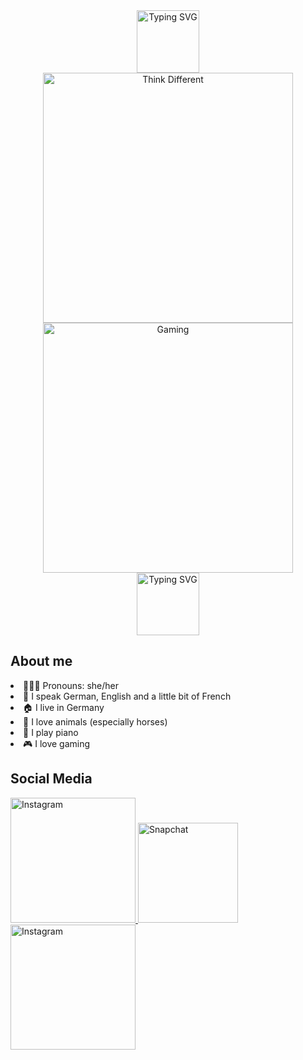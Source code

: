 <div align="center">
<a href="https://git.io/typing-svg"><img height= 100 src="https://readme-typing-svg.demolab.com?font=Roboto+Mono&size=25&pause=1000&color=C7A4FF&center=true&width=900&height=50&lines=Welcome+to+my+account!" alt="Typing SVG" /></a>
</div>

<div float="left"; align="center" >
<img width="400px" src="https://images.pexels.com/photos/2681319/pexels-photo-2681319.jpeg" alt="Think Different" />


<img width="400px" src="https://github.com/mrlnsmr/mrlnsmr/assets/93281779/4943bba4-12e0-4304-82ab-538d30095677" alt="Gaming" />
</div>

<div align="center">
 <a href="https://git.io/typing-svg"><img height= 100 src="https://readme-typing-svg.demolab.com?font=Roboto+Mono&size=31&pause=1000&color=A1EFFB&center=true&width=900&height=50&lines=Hi!+My+name+is+Marlen++;and+I'm+here+to+learn+programming." alt="Typing SVG" /></a>
 </div>

 ## About me
 
 <li> 👱🏻‍♀️ Pronouns: she/her </li>
 <li> 💬 I speak German, English and a little bit of French </li>
 <li> 🏠 I live in Germany </li>
 <li> 🐴 I love animals (especially horses) </li>
 <li> 🎹 I play piano </li>
 <li> 🎮 I love gaming </li>


## Social Media

<div>
<a href="https://www.instagram.com/mrln_smr/">
      <img width="200px" src="https://logos-world.net/wp-content/uploads/2020/04/Instagram-icon-Logo-2016-present.png" alt="Instagram" />
    </a>
 
<a href="https://t.snapchat.com/1KvwUgLh">
      <img width="160px" src="https://th.bing.com/th/id/R.4e3bc5cdc62b72da32544b56a9528161?rik=JvQmZHQQNJjTow&riu=http%3a%2f%2f2.bp.blogspot.com%2f-e8EX8HXfU_M%2fVWA1tOmIxII%2fAAAAAAAACnM%2fwVEAIqUlnOI%2fs1600%2fSnapchat-logo-vector.png&ehk=UEhahD%2fm2%2fI0iksXRnCE%2fUBP1TUDtMNTxjqQU3mZe%2fU%3d&risl=&pid=ImgRaw&r=0" alt="Snapchat" />
</a>
 
<a href="https://www.twitch.tv/mrln_smr">
      <img width="200px" src="https://logolook.net/wp-content/uploads/2021/06/Symbol-Twitch.png" alt="Instagram" />
</a>
</div>

